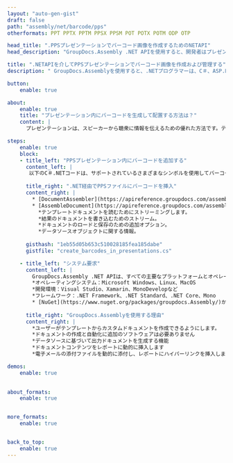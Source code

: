```yaml
---
layout: "auto-gen-gist"
draft: false
path: "assembly/net/barcode/pps"
otherformats: PPT PPTX PPTM PPSX PPSM POT POTX POTM ODP OTP 

head_title: ".PPSプレゼンテーションでバーコード画像を作成するためのNETAPI"
head_description: "GroupDocs.Assembly .NET APIを使用すると、開発者はプレゼンテーション（PPT、PPTX、PPTM、PPS、PPSX、PPSM、POT、およびODP）ドキュメント内にバーコードイメージを作成および挿入できます。"

title: ".NETAPIを介してPPSプレゼンテーションでバーコード画像を作成および管理する"
description: " GroupDocs.Assemblyを使用すると、.NETプログラマーは、C＃、ASP.NET、およびその他の.NETアプリ内のPPSプレゼンテーションでバーコードイメージを動的に作成、変更、および管理できます。"

button:
    enable: true

about:
    enable: true
    title: "プレゼンテーション内にバーコードを生成して配置する方法は？"
    content: |
      プレゼンテーションは、スピーカーから聴衆に情報を伝えるための優れた方法です。テキスト文書よりもわかりやすいため、企業、ビジネスマン、教師、学生などに広く利用されています。バーコードの使用は、ほとんどすべてのタイプのビジネスで識別のために非常に一般的になっています。 GroupDocs.Assembly .NET APIを使用すると、PowerPointや、PPT、PPTX、PPTM、PPS、PPSX、PPSM、POT、POTX、POTM、ODPなどの他の種類のプレゼンテーション内にバーコード画像を作成して挿入できます。これは、一般的に使用されるいくつかの1Dおよび2Dバーコードタイプのサポートを提供します。また、プレゼンテーションのスライドでのバーコードのカスタマイズを完全にサポートし、バーコード画像のサイズ変更、前面と背面の色の設定、フォントの変更、バーコードテキストの配置の強化、バーコード画像の解像度の設定などを可能にします。 

steps:
    enable: true
    block:
    - title_left: "PPSプレゼンテーション内にバーコードを追加する"
      content_left: |
       以下のC＃.NETコードは、サポートされているさまざまなシンボルを使用してバーコードイメージを動的に作成し、MicrosoftPowerPointPPSプレゼンテーションスライド内に挿入する方法を示しています。
      
      title_right: ".NET経由でPPSファイルにバーコードを挿入"
      content_right: |
        * [DocumentAssembler](https://apireference.groupdocs.com/assembly/net/groupdocs.assembly/documentassembler)のインスタンスを作成します 
        * [AssembleDocument](https://apireference.groupdocs.com/assembly/net/groupdocs.assembly.documentassembler/assembledocument/methods/1)メソッドを次のパラメーターで呼び出します
          *テンプレートドキュメントを読むためにストリーミングします。
          *結果のドキュメントを書き込むためのストリーム。
          *ドキュメントのロードと保存のための追加オプション。
          *データソースオブジェクトに関する情報。
     
      gisthash: "1eb55d05b653c510028185fea185dabe"
      gistfile: "create_barcodes_in_presentations.cs"

    - title_left: "システム要求"
      content_left: |
        GroupDocs.Assembly .NET APIは、すべての主要なプラットフォームとオペレーティングシステムでサポートされています。完全なシステム要件ガイドについては、[システム要件](https://docs.groupdocs.com/assembly/net/system-requirements/)にアクセスしてください。以下のコードを実行する前に、次の前提条件がインストールされていることを確認してください。システム：
        *オペレーティングシステム：Microsoft Windows、Linux、MacOS
        *開発環境：Visual Studio、Xamarin、MonoDevelopなど
        *フレームワーク：.NET Framework、.NET Standard、.NET Core、Mono
        * [NuGet](https://www.nuget.org/packages/groupdocs.Assembly/)から最新バージョンのGroupDocs.Assembly.NETAPIを取得します
        
      title_right: "GroupDocs.Assemblyを使用する理由"
      content_right: |
        *ユーザーがテンプレートからカスタムドキュメントを作成できるようにします。
        *ドキュメントの作成と自動化に追加のソフトウェアは必要ありません
        *データソースに基づいて出力ドキュメントを生成する機能
        *ドキュメントコンテンツをレポートに動的に挿入します
        *電子メールの添付ファイルを動的に添付し、レポートにハイパーリンクを挿入します 

demos:
    enable: true
        

about_formats:
    enable: true


more_formats:
    enable: true


back_to_top:
    enable: true
---
```

